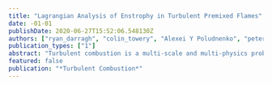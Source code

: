 ```yaml
---
title: "Lagrangian Analysis of Enstrophy in Turbulent Premixed Flames"
date: -01-01
publishDate: 2020-06-27T15:52:06.548130Z
authors: ["ryan_darragh", "colin_towery", "Alexei Y Poludnenko", "peter_hamlington"]
publication_types: ["1"]
abstract: "Turbulent combustion is a multi-scale and multi-physics problem depending upon both chemical and ﬂuid dynamic processes. These processes are often examined using an Eulerian framework, but recently the Lagrangian framework, a long-time tool in non-reacting ﬂow research, has become increasingly common for the study of turbulent combustion. The two analysis frameworks are in fact equivalent, with the only difference being a change in reference frame. In this study, a Lagrangian ﬂuid parcel tracking algorithm is used to analyze the enstrophy (i.e., vorticity magnitude) dynamics in turbulent premixed reacting ﬂows. The analysis of vorticity dynamics in the premixed ﬂame case is based on data from a three dimensional direct numerical simulation of a premixed stoichiometric hydrogen-air ﬂame in an unconﬁned domain. Vorticity budget terms are tracked along Lagrangian trajectories as ﬂuid parcels travel through the ﬂame, with particular focus on understanding the dynamical causes of turbulence variations through the ﬂame preheat and reaction zones."
featured: false
publication: "*Turbulent Combustion*"
---
```


